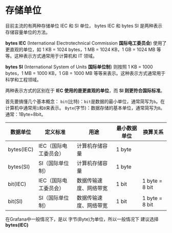 # 存储单位

目前主流的有两种存储单位 IEC 和 SI 单位， bytes IEC 和 bytes SI 是两种表示存储容量单位的方法。

**bytes IEC** (International Electrotechnical Commission **国际电工委员会**) 使用了更直观的单位，如 1 KB = 1024 bytes，1 MB = 1024 KB，1 GB = 1024 MB 等等。这种表示方式通常用于计算机和 IT 领域。

**bytes SI** (International System of Units **国际单位制**) 则按照 1 KB = 1000 bytes，1 MB = 1000 KB，1 GB = 1000 MB 等等来表示。这种表示方式通常用于科学和工程领域。

两种表示方式的区别在于 **IEC 使用的是更直观的单位**，而 **SI 则更符合国际标准**。



首先要搞懂几个基本概念：
`bit`(比特)：`bit`是数据的最小单位，通常简写为`b`。在计算机中通常用`1`和`0`来表示。
`Byte`(字节)：数据存储的基本单位，通常简写为`B`。通常：1Byte=8bit。

| 数据单位   | 定义标准              | 用途                   | 最小数据单位 | 换算关系       |
| ---------- | --------------------- | ---------------------- | ------------ | -------------- |
| bytes(IEC) | IEC（国际电工委员会） | 计算机存储容量         | 1 byte       |                |
| bytes(SI)  | SI（国际单位制）      | 计算机存储容量         | 1 byte       |                |
| bit(IEC)   | IEC（国际电工委员会） | 数据传输速度、网络带宽 | 1 bit        | 1 byte = 8 bit |
| bit(SI)    | SI（国际单位制）      | 数据传输速度、网络带宽 | 1 bit        | 1 byte = 8 bit |

在Grafana中一般情况下，是以 字节(Byte)为单位，所以一般情况下 建议选择  **bytes(IEC)**

